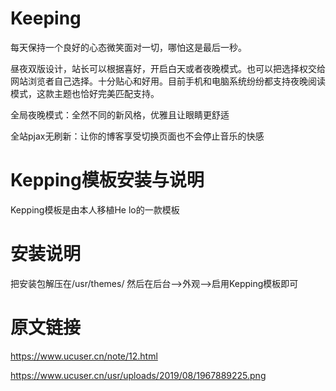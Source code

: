 # Keeping
每天保持一个良好的心态微笑面对一切，哪怕这是最后一秒。

昼夜双版设计，站长可以根据喜好，开启白天或者夜晚模式。也可以把选择权交给网站浏览者自己选择。十分贴心和好用。目前手机和电脑系统纷纷都支持夜晚阅读模式，这款主题也恰好完美匹配支持。

全局夜晚模式：全然不同的新风格，优雅且让眼睛更舒适

全站pjax无刷新：让你的博客享受切换页面也不会停止音乐的快感
# Kepping模板安装与说明
Kepping模板是由本人移植He lo的一款模板
# 安装说明
把安装包解压在/usr/themes/
然后在后台-->外观-->启用Kepping模板即可
# 原文链接
https://www.ucuser.cn/note/12.html

https://www.ucuser.cn/usr/uploads/2019/08/1967889225.png
